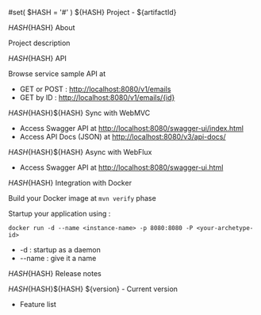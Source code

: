 #set( $HASH = '#' )
${HASH} Project - ${artifactId}

${HASH}${HASH} About

Project description

${HASH}${HASH} API

Browse service sample API at

* GET or POST : [http://localhost:8080/v1/emails](http://localhost:8080/v1/emails)
* GET by ID : [http://localhost:8080/v1/emails/{id}](http://localhost:8080/v1/emails)

${HASH}${HASH}${HASH} Sync with WebMVC

* Access Swagger API at [http://localhost:8080/swagger-ui/index.html](http://localhost:8080/swagger-ui/index.html)
* Access API Docs (JSON) at [http://localhost:8080/v3/api-docs/](http://localhost:8080/v3/api-docs/)

${HASH}${HASH}${HASH} Async with WebFlux

* Access Swagger API at [http://localhost:8080/swagger-ui.html](http://localhost:8080/swagger-ui.html)

${HASH}${HASH} Integration with Docker

Build your Docker image at ```mvn verify``` phase

Startup your application using :

```
docker run -d --name <instance-name> -p 8080:8080 -P <your-archetype-id>
```

* -d : startup as a daemon
* --name : give it a name

${HASH}${HASH} Release notes

${HASH}${HASH}${HASH} ${version} - Current version

* Feature list